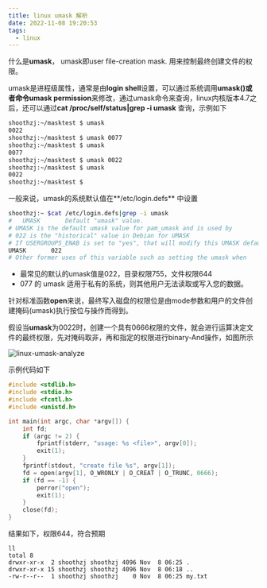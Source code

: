 ```yaml
---
title: linux umask 解析
date: 2022-11-08 19:20:53
tags:
  - linux
---
```


什么是**umask**， umask即user file-creation mask. 用来控制最终创建文件的权限。

umask是进程级属性，通常是由**login shell**设置，可以通过系统调用**umask()**或者命令**umask permission**来修改，通过umask命令来查询，linux内核版本4.7之后，还可以通过**cat /proc/self/status|grep -i umask** 查询，示例如下

```bash
shoothzj:~/masktest $ umask
0022
shoothzj:~/masktest $ umask 0077
shoothzj:~/masktest $ umask
0077
shoothzj:~/masktest $ umask 0022
shoothzj:~/masktest $ umask
0022
shoothzj:~/masktest $
```

一般来说，umask的系统默认值在**/etc/login.defs** 中设置

```bash
shoothzj:~ $cat /etc/login.defs|grep -i umask
#	UMASK		Default "umask" value.
# UMASK is the default umask value for pam_umask and is used by
# 022 is the "historical" value in Debian for UMASK
# If USERGROUPS_ENAB is set to "yes", that will modify this UMASK default value
UMASK		022
# Other former uses of this variable such as setting the umask when
```

- 最常见的默认的umask值是022，目录权限755，文件权限644
- 077 的 umask 适用于私有的系统，则其他用户无法读取或写入您的数据。

针对标准函数**open**来说，最终写入磁盘的权限位是由mode参数和用户的文件创建掩码(umask)执行按位与操作而得到。

假设当**umask**为0022时，创建一个具有0666权限的文件，就会进行运算决定文件的最终权限，先对掩码取非，再和指定的权限进行binary-And操作，如图所示

![linux-umask-analyze](linux-umask-analyze.png)

示例代码如下

```c
#include <stdlib.h>
#include <stdio.h>
#include <fcntl.h>
#include <unistd.h>

int main(int argc, char *argv[]) {
    int fd;
    if (argc != 2) {
        fprintf(stderr, "usage: %s <file>", argv[0]);
        exit(1);
    }
    fprintf(stdout, "create file %s", argv[1]);
    fd = open(argv[1], O_WRONLY | O_CREAT | O_TRUNC, 0666);
    if (fd == -1) {
        perror("open");
        exit(1);
    }
    close(fd);
}
```

结果如下，权限644，符合预期

```
ll
total 8
drwxr-xr-x  2 shoothzj shoothzj 4096 Nov  8 06:25 .
drwxr-xr-x 15 shoothzj shoothzj 4096 Nov  8 06:18 ..
-rw-r--r--  1 shoothzj shoothzj    0 Nov  8 06:25 my.txt
```
